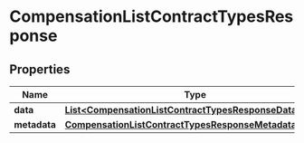 

# CompensationListContractTypesResponse


## Properties

| Name | Type | Description | Notes |
|------------ | ------------- | ------------- | -------------|
|**data** | [**List&lt;CompensationListContractTypesResponseDataInner&gt;**](CompensationListContractTypesResponseDataInner.md) |  |  [optional] |
|**metadata** | [**CompensationListContractTypesResponseMetadata**](CompensationListContractTypesResponseMetadata.md) |  |  [optional] |



